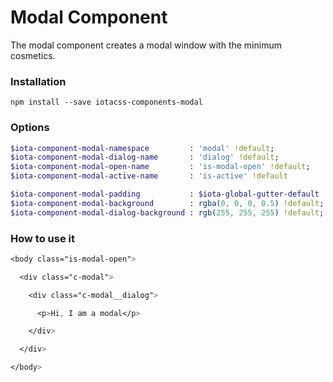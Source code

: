 # Modal Component #

The modal component creates a modal window with the minimum cosmetics.


### Installation ###

```
npm install --save iotacss-components-modal
```


### Options ###

```sass
$iota-component-modal-namespace         : 'modal' !default;
$iota-component-modal-dialog-name       : 'dialog' !default;
$iota-component-modal-open-name         : 'is-modal-open' !default;
$iota-component-modal-active-name       : 'is-active' !default

$iota-component-modal-padding           : $iota-global-gutter-default !default;
$iota-component-modal-background        : rgba(0, 0, 0, 0.5) !default;
$iota-component-modal-dialog-background : rgb(255, 255, 255) !default;
```


### How to use it ###

```css
<body class="is-modal-open">

  <div class="c-modal">

    <div class="c-modal__dialog">

      <p>Hi, I am a modal</p>

    </div>

  </div>

</body>
```

